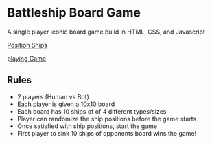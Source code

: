 # Battleship Board Game

A single player iconic board game build in HTML, CSS, and Javascript

[Position Ships](./screenshots/start-screen.jpeg)

[playing Game](./screenshots/mid-game-screen.jpeg)

## Rules

- 2 players (Human vs Bot)
- Each player is given a 10x10 board
- Each board has 10 ships of of 4 different types/sizes
- Player can randomize the ship positions before the game starts
- Once satisfied with ship positions, start the game
- First player to sink 10 ships of opponents board wins the game!
